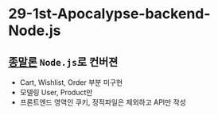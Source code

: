 # 29-1st-Apocalypse-backend-Node.js

## [종말론](https://github.com/aerialslash0422/29-1st-Apocalypse-backend) `Node.js`로 컨버젼
- Cart, Wishlist, Order 부분 미구현
- 모델링 User, Product만
- 프론트엔드 영역인 쿠키, 정적파일은 제외하고 API만 작성
